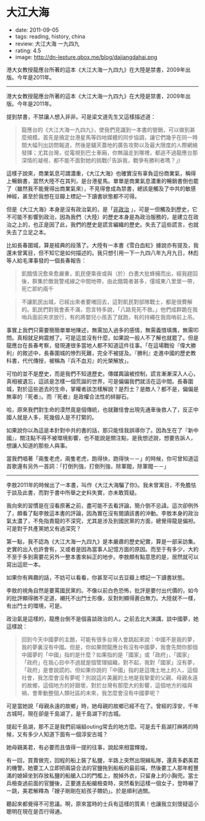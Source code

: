 # 大江大海

- date: 2011-09-05
- tags: reading, history, china
- review: 大江大海 一九四九
- rating: 4.5
- image: http://dn-lepture.qbox.me/blog/dajiangdahai.png

港大女教授龍應台所著的這本《大江大海一九四九》在大陸是禁書，2009年出版。今年是2011年。

------------------

港大女教授龍應台所著的這本《大江大海一九四九》在大陸是禁書，2009年出版。今年是2011年。

提到禁書，不禁讓人想入非非。可是梁文道先生又這樣描述道：

> 龍應台的《大江大海一九四九》，使我們見識到一本書的營銷，可以做到甚麼規模。首先是搞定台港星馬等四地媒體的同步協調，讓它們幾乎在同一時間大幅刊出訪問報道，然後是鋪天蓋地的廣告攻勢以及最大限度的人際網絡發揮；尤其台灣，從電視到巴士車廂，你無論走到哪裡，都逃不過龍應台那深情的凝視，都不能不面對她的挑戰(「告訴我，戰爭有勝利者嗎？」) 

這樣子說來，商業氣息可謂濃重，《大江大海》也確實沒有辜負這份商業氣，稱得上暢銷書，當然大陸不在其列，是台港星馬。單單是商業氣息濃重的暢銷書倒也罷了（雖然我不能覺得出商業氣來），不見得會成為禁書，總該是觸及了中共的敏感神經，甚至於我想在豆瓣上標記一下讀書狀態都不可得。

但是《大江大海》本身是沒有政治氣的，是「[非政治](http://commentshk.blogspot.com/2009/10/blog-post_04.html) 」，可是一但觸及到歷史，它不可能不影響到政治，因為我們（大陸）的歷史本身是為政治服務的，是建立在政治之上的，也正是因了此，我們的歷史是謊言編織的歷史。失去了這些謊言，也就失去了立足之本。

比如長春圍城，算是經典的段落了。大陸有一本書《雪白血紅》據說亦有提及，我還未曾寓目，但不知它是如何描述的。我只想引用一下一九四八年九月九日，林彪等人給毛澤事發的一個長春報告：　

> 飢餓情況愈來愈嚴重，飢民便乘夜或與（於）白晝大批蜂擁而出，經我趕回後，群集於敵我警戒線之中間地帶，由此餓斃者甚多，僅城東八里堡一帶，死亡即約兩千

> 不讓飢民出城，已經出來者要堵回去，這對飢民對部隊戰士，都是很費解的。飢民們對我會表不滿，怨言特多說，「八路見死不救。」他們成群跪在我哨兵面前央求放行，有的將嬰兒小孩丟了就跑，有的持繩在我崗哨前上吊。

事實上我們只需要簡簡單單地陳述，無需加入過多的感情，無需義憤填膺，無需叩問。真相就足夠震撼了。可是這並沒有什麼，如果說一般人不了解也就罷了。但是龍應台在長春考察，發現連很多當地人都不知道這件往事。「在這場戰役『偉大勝利』的敘述中，長春圍城的慘烈死難，完全不被提及。『勝利』走進中國的歷史教科書，代代傳授，被稱為『兵不血刃』的光榮解放」。

可怕的並不是歷史，而是我們不知道歷史。傳媒輿論被控制，謊言漸漸深入人心，真相被遺忘，這該是怎樣一個荒誕的世界，可是偏偏我們就活在這中間。長春圍城，對於這些逝去的生命，掌權者該怎樣解說？是烈士？是敵人？都不是，偏偏是無辜的『死者』。而『死者』是政權合法性的絆腳石。

哈，原來我們對生命的漠然竟是個傳統，也就難怪會出現先通車後救人了，反正中國人就是人多，死幾個人是不打緊的。

如果說你以為這是本針對中共的書的話，那只能怪我誤導你了。因為生在了『新中國』，關注點不得不被環境影響，也不能說是關注點，是我想述說，想要告訴人，想讓人知道的那些人與事。

當我們唱著「兩隻老虎，兩隻老虎，跑得快，跑得快－－」的時候，你可曾知道這首歌還有另外一首詞：「打倒列強，打倒列強，除軍閥，除軍閥－－」

---

李敖2011年的時候出了一本書，叫作《大江大海騙了你》。我未曾寓目，不免膽怯于談及此書，而對于書中所舉之史料失實，亦未敢質疑。

我向來的習慣是在沒看原著之前，盡可能不去看評論，簡介倒不忌諱。這次卻例外了，頗看了點李敖這本書的評論，因為實在沒有閱讀該書的沖動。李敖本身的政治氣太濃了，不免指責龍的不深究，尤其是涉及到國民黨的方面，總覺得龍是偏袒。可是對于共產黨她又有過深究？

第一點，我不認為《大江大海一九四九》是本嚴肅的歷史紀實，算是一部采訪集。史實的出入也許會有，又或者是因為當事人記憶方面的原因。而至于有多少，大約不至于多到需要花另外一整本書來糾正的地步。李敖頗有點意思的是，居然就可以寫出這麽一本。

如果你有興趣的話，不妨可以看看，你甚至可以去豆瓣上標記一下讀書狀態。

李敖的視角自然是要罵國民黨的。不像以前白色恐怖，批評是要付出代價的，如今的批評顯得微不足道，襯托不出鬥士形像，反對則顯得蒼白無力。大陸就不一樣，有出鬥士的環境，可是。

政治氣是這樣的，龍應台倒不是個喜談政治的人。之前去北大演講，談中國夢，她這樣說：

> 回到今天中國夢的主題，可能有很多台灣人會跳起來說：中國不是我的夢，我的夢裏沒有中國。但是，你如果問龍應台有沒有中國夢，我會先問你那個中國夢的「中國」指的是什麼？如果指的是「國家」或「政府」，「國家」「政府」在我心目中不過就是個管理組織，對不起，我對「國家」沒有夢，「政府」是會說謊的。但如果你說的「中國」指的是這塊土地上的人，這個社會，我怎麼會沒有夢呢？別說這片美麗的土地是我摯愛的父親、母親永遠的故鄉，這個地方的好跟壞，對於台灣有那麼大的影響，這個地方的福與禍，會牽動整個人類社區的未來，我怎麼會沒有中國夢呢？


可是當她說「母親永遠的故鄉」時，她母親的故鄉已經不在了。曾經的淳安，千年古城呵，現在卻是千島湖了，是千島湖下的古城。

提起千島湖，那不正是我們前端組outing常去的地方麼。可是去千島湖打麻將的時候，又有多少人知道下面有一個淳安古城？

她母親美君，有必要而且值得一提的往事，說起來相當輝煌。

有一回，買賣做完，回程的船上裝了私鹽，半路上突然出現緝私隊，還真多虧美君的機警。她要工人立即把兩袋合法的官鹽拖到船板的最前端，然後要工人那年輕豐滿的媳婦坐到存放私鹽的船艙入口的門檻上，脫掉外衣，只留身上的小胸兜。當士兵檢查過前面的官鹽後，正要進去船艙檢查時，突然看到這樣一個女子，登時嚇了一跳，美君解釋為「嫂子剛剛在給孩子餵奶」。於是順利過關。

聽起來都覺得不可思議。啊，原來當時的士兵有這樣的質素！也讓我立刻懷疑這小聰明在現在是否行得通。
